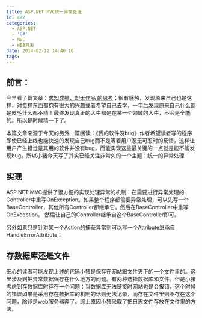 ```yaml
---
title: ASP.NET MVC统一异常处理
id: 422
categories:
  - ASP.NET
  - 'C#'
  - MVC
  - WEB开发
date: 2014-02-12 14:40:10
tags:
---
```


## 前言：

今早看了篇文章：[求知成瘾，却无作品 的思考](http://www.cnblogs.com/stoneniqiu/p/3545230.html)；很有感触，发现原来自己也是这样，对每样东西都抱有很大的兴趣或者希望自己去学，一年后发现原来自己什么都是皮毛什么都不精！最终发现真正的大牛都是在某一个领域的大牛，不会是全能的。所以是时候精一下了。

本篇文章来源于今天的另外一篇阅读：《我的软件没bug》作者希望读者写的程序即使已经上线也能快速的发现自己bug而不是等着用户忍无可忍时的反馈，这样让用户产生错觉是其用的软件并没有bug，而能实现这些最关键的一点就是能不能发现bug。所以小猪今天写了其实已经关注非常久的一个主题：统一的异常处理

## 实现

ASP.NET MVC提供了很方便的实现处理异常的机制：在需要进行异常处理的Controller中重写OnException。如果整个程序都需要异常处理，可以先写一个BaseController，其他所有Controller都继承它，然后在BaseController中重写OnException。
然后让自己的Controller继承自这个BaseController即可。

另外如果只是针对某一个Action的捕获异常则可以写一个Attribute继承自HandleErrorAttribute：

## 存数据库还是文件

细心的读者可能发现上述的代码小猪是保存在网站跟文件夹下的一个文件里的。这里涉及到把异常数据保存在什么地方的问题。有两种选择数据库和文件。但是小猪考虑到存数据库时存在一个问题：当数据库无法链接时网站也是会报错，这个时候的错误如果是采用存在数据库的机制的话则无法记录，而存在文件里则不存在这个问题，除非是web服务器奔了。综上原因小猪采取了把日志文件存放在文件里的方法。